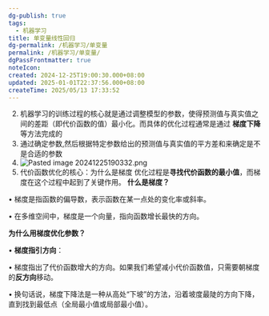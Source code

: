 ```yaml
---
dg-publish: true
tags:
  - 机器学习
title: 单变量线性回归
dg-permalink: /机器学习/单变量
permalink: /机器学习/单变量/
dgPassFrontmatter: true
noteIcon:
created: 2024-12-25T19:00:30.000+08:00
updated: 2025-01-01T22:37:56.000+08:00
createTime: 2025/05/13 17:33:52
---
```




2. 机器学习的训练过程的核心就是通过调整模型的参数，使得预测值与真实值之间的差距（即代价函数的值）最小化。而具体的优化过程通常是通过 **梯度下降** 等方法完成的
3. 通过确定参数,然后根据特定参数给出的预测值与真实值的平方差和来确定是不是合适的参数
4. ![Pasted image 20241225190332.png](/img/user/%E9%99%84%E4%BB%B6/Pasted%20image%2020241225190332.png)
5. 代价函数优化的核心：为什么是梯度
优化过程是**寻找代价函数的最小值**，而梯度在这个过程中起到了关键作用。
**什么是梯度？**

• 梯度是指函数的偏导数，表示函数在某一点处的变化率或斜率。

• 在多维空间中，梯度是一个向量，指向函数增长最快的方向。

**为什么用梯度优化参数？**

• **梯度指引方向**：

• 梯度指出了代价函数增大的方向。如果我们希望减小代价函数值，只需要朝梯度的**反方向**移动。

• 换句话说，梯度下降法是一种从高处“下坡”的方法，沿着坡度最陡的方向下降，直到找到最低点（全局最小值或局部最小值）。
